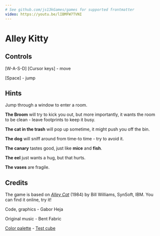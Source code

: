 ```yaml
---
# See github.com/js13kGames/games for supported frontmatter
video: https://youtu.be/lIBMFW7TVNI
---
```

# Alley Kitty

## Controls

[W-A-S-D] [Cursor keys] - move

[Space] - jump

## Hints

Jump through a window to enter a room.

**The Broom** will try to kick you out, but more importantly, it wants the room to be clean - leave footprints to keep it busy. 

**The cat in the trash** will pop up sometime, it might push you off the bin.

**The dog** will sniff around from time-to time - try to avoid it.

**The canary** tastes good, just like **mice** and **fish**.

**The eel** just wants a hug, but that hurts.

**The vases** are fragile.

## Credits

The game is based on [*Alley Cat*](https://en.wikipedia.org/wiki/Alley_Cat_%28video_game%29) (1984) by Bill Williams, SynSoft, IBM. You can find it online, try it!

Code, graphics - Gabor Heja

Original music - Bent Fabric

[Color palette](https://lospec.com/palette-list/lemonade) - [Test cube](https://lospec.com/pixelrubikcube)
